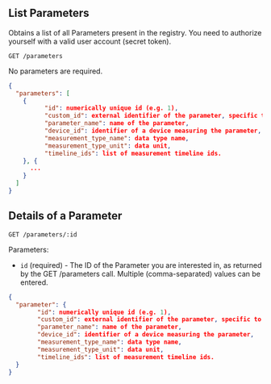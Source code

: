 ## List Parameters

Obtains a list of all Parameters present in the registry. You need to authorize yourself with a valid user account (secret token).

```
GET /parameters
```
No parameters are required.

```json
{
  "parameters": [
    {
          "id": numerically unique id (e.g. 1),
          "custom_id": external identifier of the parameter, specific to the levee installation setup,
          "parameter_name": name of the parameter,
          "device_id": identifier of a device measuring the parameter,
          "measurement_type_name": data type name,
          "measurement_type_unit": data unit,
          "timeline_ids": list of measurement timeline ids.
    }, {
      ...
    }
  ]
}
```

## Details of a Parameter

```
GET /parameters/:id
```

Parameters:

+ `id` (required) - The ID of the Parameter you are interested in, as returned by the GET /parameters call. Multiple (comma-separated) values can be entered.

```json
{
  "parameter": {
        "id": numerically unique id (e.g. 1),
        "custom_id": external identifier of the parameter, specific to the levee installation setup,
        "parameter_name": name of the parameter,
        "device_id": identifier of a device measuring the parameter,
        "measurement_type_name": data type name,
        "measurement_type_unit": data unit,
        "timeline_ids": list of measurement timeline ids.
  }
}
```
